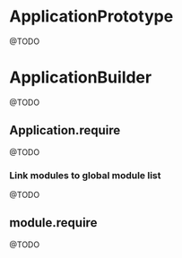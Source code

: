 # ApplicationPrototype

@TODO

# ApplicationBuilder

@TODO

## Application.require

@TODO

### Link modules to global module list

@TODO

## module.require

@TODO
